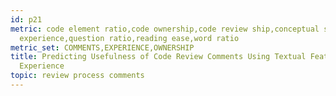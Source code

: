 ```yaml
---
id: p21
metric: code element ratio,code ownership,code review ship,conceptual similarity,library
  experience,question ratio,reading ease,word ratio
metric_set: COMMENTS,EXPERIENCE,OWNERSHIP
title: Predicting Usefulness of Code Review Comments Using Textual Features and Developer
  Experience
topic: review process comments
---
```

